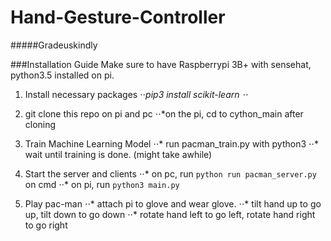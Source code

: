 # Hand-Gesture-Controller

#####Gradeuskindly

###Installation Guide
Make sure to have Raspberrypi 3B+ with sensehat, python3.5 installed on pi.

1. Install necessary packages
⋅⋅*pip3 install scikit-learn
⋅⋅* <explain how install cython>

2. git clone this repo on pi and pc
⋅⋅*on the pi, cd to cython_main after cloning

3. Train Machine Learning Model
⋅⋅* run pacman_train.py with python3
⋅⋅* wait until training is done. (might take awhile)

4. Start the server and clients
⋅⋅* on pc, run ``` python run pacman_server.py ``` on cmd
⋅⋅* on pi, run ``` python3 main.py ```

5. Play pac-man
⋅⋅* attach pi to glove and wear glove.
⋅⋅* tilt hand up to go up, tilt down to go down
⋅⋅* rotate hand left to go left, rotate hand right to go right
